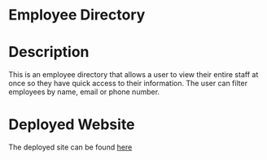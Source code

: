 # Employee Directory

# Description

This is an employee directory that allows a user to view their entire staff at once so they have quick access to their information. The user can filter employees by name, email or phone number.

# Deployed Website

The deployed site can be found [here](https://jblong27.github.io/employee-directory-v2/)
